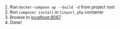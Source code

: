 1. Run `docker-compose up --build -d` from project root
2. Run `composer install` in `tinyurl_php` container
3. Browse to [localhost:8087](http://localhost:8087) 
4. Done!
